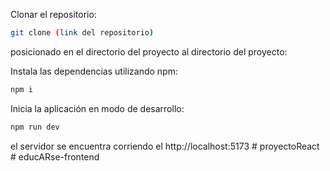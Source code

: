 
 Clonar el repositorio:
```bash
git clone (link del repositorio)
```


posicionado en el directorio del proyecto al directorio del proyecto:

 Instala las dependencias utilizando npm:
```bash
npm i
```

 Inicia la aplicación en modo de desarrollo:
```bash
npm run dev
```

el servidor se encuentra corriendo el http://localhost:5173 #   p r o y e c t o R e a c t  
 #   e d u c A R s e - f r o n t e n d  
 